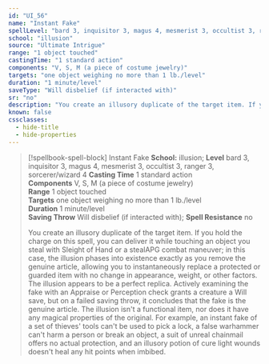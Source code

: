 ```yaml
---
id: "UI_56"
name: "Instant Fake"
spellLevel: "bard 3, inquisitor 3, magus 4, mesmerist 3, occultist 3, ranger 3, sorcerer/wizard 4"
school: "illusion"
source: "Ultimate Intrigue"
range: "1 object touched"
castingTime: "1 standard action"
components: "V, S, M (a piece of costume jewelry)"
targets: "one object weighing no more than 1 lb./level"
duration: "1 minute/level"
saveType: "Will disbelief (if interacted with)"
sr: "no"
description: "You create an illusory duplicate of the target item. If you hold the charge on this spell, you can deliver it while touching an object you steal with Sleight of Hand or a stealAPG combat maneuver; in this case, the illusion phases into existence exactly as you remove the genuine article, allowing you to instantaneously replace a protected or guarded item with no change in appearance, weight, or other factors.  The illusion appears to be a perfect replica. Actively examining the fake with an Appraise or Perception check grants a creature a Will save, but on a failed saving throw, it concludes that the fake is the genuine article. The illusion isn't a functional item, nor does it have any magical properties of the original. For example, an instant fake of a set of thieves' tools can't be used to pick a lock, a false warhammer can't harm a person or break an object, a suit of unreal chainmail offers no actual protection, and an illusory potion of cure light wounds doesn't heal any hit points when imbibed."
known: false
cssclasses:
  - hide-title
  - hide-properties
---
```


> [!spellbook-spell-block] Instant Fake
> **School:** illusion; **Level** bard 3, inquisitor 3, magus 4, mesmerist 3, occultist 3, ranger 3, sorcerer/wizard 4
> **Casting Time** 1 standard action  
> **Components** V, S, M (a piece of costume jewelry)  
> **Range** 1 object touched  
> **Targets** one object weighing no more than 1 lb./level  
> **Duration** 1 minute/level  
> **Saving Throw** Will disbelief (if interacted with); **Spell Resistance** no
> 
> You create an illusory duplicate of the target item. If you hold the charge on this spell, you can deliver it while touching an object you steal with Sleight of Hand or a stealAPG combat maneuver; in this case, the illusion phases into existence exactly as you remove the genuine article, allowing you to instantaneously replace a protected or guarded item with no change in appearance, weight, or other factors.  The illusion appears to be a perfect replica. Actively examining the fake with an Appraise or Perception check grants a creature a Will save, but on a failed saving throw, it concludes that the fake is the genuine article. The illusion isn't a functional item, nor does it have any magical properties of the original. For example, an instant fake of a set of thieves' tools can't be used to pick a lock, a false warhammer can't harm a person or break an object, a suit of unreal chainmail offers no actual protection, and an illusory potion of cure light wounds doesn't heal any hit points when imbibed.
